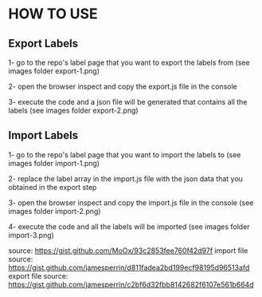 # HOW TO USE

## Export Labels
1- go to the repo's label page that you want to export the labels from (see images folder export-1.png)

2- open the browser inspect and copy the export.js file in the console 

3- execute the code and a json file will be generated that contains all the labels (see images folder export-2.png)

## Import Labels
1- go to the repo's label page that you want to import the labels to (see images folder import-1.png)
 
2- replace the label array in the import.js file with the json data that you obtained in the export step

3- open the browser inspect and copy the import.js file in the console (see images folder import-2.png)

4- execute the code and all the labels will be imported (see images folder import-3.png)

source: https://gist.github.com/MoOx/93c2853fee760f42d97f
import file source: https://gist.github.com/jamesperrin/d811fadea2bd199ecf98195d96513afd
export file source: https://gist.github.com/jamesperrin/c2bf6d32fbb8142682f6107e561b664d
